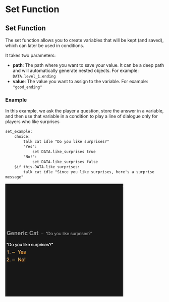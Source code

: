 # Set Function

## Set Function

The set function allows you to create variables that will be kept \(and saved\), which can later be used in conditions.

It takes two parameters:

* **path**: The path where you want to save your value. It can be a deep path and will automatically generate nested objects. For example: `DATA.level_1.ending`
* **value**: The value you want to assign to the variable. For example: `"good_ending"`

### Example

In this example, we ask the player a question, store the answer in a variable, and then use that variable in a condition to play a line of dialogue only for players who like surprises

```text
set_example:
    choice:
        talk cat idle "Do you like surprises?"
        "Yes":
            set DATA.like_surprises true
        "No!":
            set DATA.like_surprises false
    $if this.DATA.like_surprises:
        talk cat idle "Since you like surprises, here's a surprise message"

```

![Result of the above code](../.gitbook/assets/set_function_example.gif)



